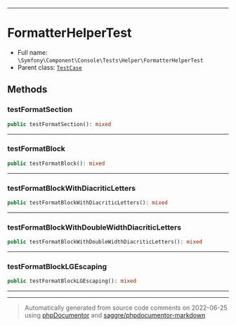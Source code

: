 ***

# FormatterHelperTest





* Full name: `\Symfony\Component\Console\Tests\Helper\FormatterHelperTest`
* Parent class: [`TestCase`](../../../../../PHPUnit/Framework/TestCase.md)




## Methods


### testFormatSection



```php
public testFormatSection(): mixed
```











***

### testFormatBlock



```php
public testFormatBlock(): mixed
```











***

### testFormatBlockWithDiacriticLetters



```php
public testFormatBlockWithDiacriticLetters(): mixed
```











***

### testFormatBlockWithDoubleWidthDiacriticLetters



```php
public testFormatBlockWithDoubleWidthDiacriticLetters(): mixed
```











***

### testFormatBlockLGEscaping



```php
public testFormatBlockLGEscaping(): mixed
```











***


***
> Automatically generated from source code comments on 2022-06-25 using [phpDocumentor](http://www.phpdoc.org/) and [saggre/phpdocumentor-markdown](https://github.com/Saggre/phpDocumentor-markdown)
